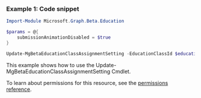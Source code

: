 ### Example 1: Code snippet

```powershellImport-Module Microsoft.Graph.Beta.Education

$params = @{
	submissionAnimationDisabled = $true
}

Update-MgBetaEducationClassAssignmentSetting -EducationClassId $educationClassId -BodyParameter $params
```
This example shows how to use the Update-MgBetaEducationClassAssignmentSetting Cmdlet.
To learn about permissions for this resource, see the [permissions reference](/graph/permissions-reference).

